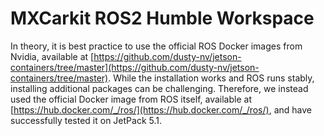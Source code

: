 # MXCarkit ROS2 Humble Workspace

In theory, it is best practice to use the official ROS Docker images from Nvidia, available at [https://github.com/dusty-nv/jetson-containers/tree/master](https://github.com/dusty-nv/jetson-containers/tree/master). While the installation works and ROS runs stably, installing additional packages can be challenging. Therefore, we instead used the official Docker image from ROS itself, available at [https://hub.docker.com/_/ros/](https://hub.docker.com/_/ros/), and have successfully tested it on JetPack 5.1.

